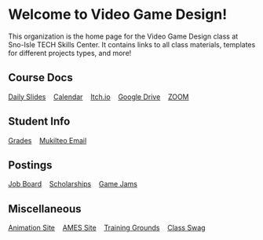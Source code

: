 # Welcome to Video Game Design!

This organization is the home page for the Video Game Design class at Sno-Isle TECH Skills Center. It contains links to all class materials, templates for different projects types, and more!

## Course Docs

[Daily Slides](https://docs.google.com/presentation/d/1DDvkKHkrs3yts2DFJkS8juXZNSgTye5r6uXCQNcP1Kg/present) &nbsp;&nbsp;
[Calendar](https://calendar.online/caf9a81b49f2afbbb76c) &nbsp;&nbsp;
[Itch.io](https://sisc-vgdani.itch.io/) &nbsp;&nbsp;
[Google Drive](https://drive.google.com/drive/folders/1JLJOiYi6H8KVVI7T1DeuK21Kl3Sjkufd?usp=sharing) &nbsp;&nbsp;
[ZOOM](https://mukilteoschools-org.zoom.us/j/4158979566?pwd=TEhJZE1HUFVueEtuU0JYUWpuT3ZnUT09) &nbsp;&nbsp;

## Student Info

[Grades](https://www.q.wa-k12.net/mukilt) &nbsp;&nbsp;
[Mukilteo Email](https://outlook.office365.com) &nbsp;&nbsp;

## Postings

[Job Board]() &nbsp;&nbsp;
[Scholarships](https://sc.mukilteoschools.org/52453_2) &nbsp;&nbsp;
[Game Jams](https://itch.io/jams/upcoming) &nbsp;&nbsp;

## Miscellaneous

[Animation Site](https://sites.google.com/view/anisisc) &nbsp;&nbsp;
[AMES Site](https://ames.team) &nbsp;&nbsp;
[Training Grounds](https://www.clover.com/online-ordering/snoisle-tech-skills-everett) &nbsp;&nbsp;
[Class Swag](https://streamline-llc.net/sno-isle_tech/shop) &nbsp;&nbsp;
